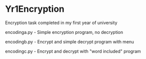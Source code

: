# Yr1Encryption
Encryption task completed in my first year of university

encodinga.py - Simple encryption program, no decryption

encodingb.py - Encrypt and simple decrypt program with menu

encodingc.py - Encrypt and decrypt with "word included" program

